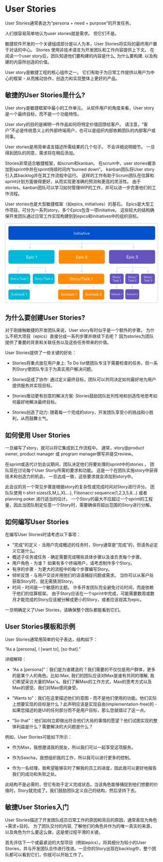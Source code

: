 # User Stories

User Stories通常表达为“persona + need + purpose”的开发任务。

人们很容易简单地认为user stories就是需求。 但它们不是。

敏捷软件开发的一个关键组成部分是以人为本，User Stories将实际的最终用户置于对话的中心。 Stories 使用非技术语言为开发团队和工作内容提供上下文。 在阅读一个user story后，团队知道他们要构建的内容是什么, 为什么要构建, 以及构建的内容所创造的价值。

User story是敏捷工程的核心组件之一。 它们有助于为日常工作提供以用户为中心的框架 - 从而推动协作，创造力和实现整体上更好的产品。

## 敏捷的User Stories是什么?

User story是敏捷框架中最小的工作单元。 从软件用户的角度来看，User story是一个最终目标，而不是一个功能特性。

User story的目的是阐明一件作品如何将特定价值回馈给客户。 请注意，“客户”不必是传统意义上的外部终端用户，也可以是组织内部依赖团队的内部客户或同事。

User stories是用简单语言描述所需结果的几个句子。 不会详细说明细节。 一旦得到团队的同意，需求将在稍后添加。

Stories非常适合敏捷框架，如scrum和kanban。 在scrum中，user stories被添加到sprint中并在sprint持续时间内“burned down”。 kanban团队将User story引入其backlog并在其工作流程中运行。 这样的工作有助于Scrum团队在估算和sprint计划方面做得更好，从而实现更准确的预测和更高的灵活性。 由于stories，kanban团队可以学习如何管理WIP的工作，并可以进一步完善他们的工作流程。

User stories也是大型敏捷框架（如epics, initiatives）的基石。 Epics是大型工作项目，可分为一系列story，多个Epics包含一项initiative。 这些较大的结构确保开发团队通过日常工作实现构建到到epics和initiatives中的组织目标。

![pic1](./epics-vs-stories-agile-development.png)

## 为什么要创建User Stories?

对于刚接触敏捷的开发团队来说，User story有时似乎是一个额外的步骤。 为什么不把大项目（epics）直接分成一系列步骤并继续下去呢？ 因为stories为团队提供了重要的背景和关联任务以及这些任务带来的价值。

User Stories提供了一些关键的好处：

- Stories将重点放在用户身上: To Do list使团队专注于需要检查的任务，但一系列Story使团队专注于为真实用户解决问题。

- Stories促成了协作: 通过定义最终目标，团队可以共同决定如何最好地为用户提供服务并实现目标。

- Stories推动更有创意的解决方案: Stories鼓励团队批判性地和创造性地思考如何最好地解决最终目标。

- Stories创造了动力: 随着每一个完成的story，开发团队享受小的挑战和小胜利，从而鼓舞士气。

## 如何使用 User Stories

一旦编写了story，就可以将它集成到工作流程中。 通常，story由product owner, product manager 或 program manager撰写并提交review。

在sprint或迭代计划会议期间，团队决定他们将要处理的sprint中的stories 。 团队现在讨论每个User Storiy所需的要求和功能。 这是一个在团队实施story中获得技术和创造力的机会。 一旦达成一致，这些要求就会添加到story中。

此会议的另一个常见步骤是根据story的复杂性或完成时间对Story进行评分。 团队队使用 t-shirt sizes(S,M,L,XL...), Fibonacci sequence(1,2,3,5,8...) 或者 planning poker 进行适当的估计。 一个Story的最大不应超过一个sprint的工程量，因此当团队制定任意一个Story时，需要确保将超出范围的Story进行分解。

## 如何编写User Stories

在编写User Stories时请考虑以下事项：

- “完成”的定义 - 当用户完成概述的任务时，Story通常是“完成”的，但请务必定义它是什么。
 
- 概述子任务或任务 - 确定需要完成哪些具体步骤以及谁负责每个步骤。
 
- 用户角色 - 为谁？ 如果有多个终端用户，请考虑制作多个Story。
 
- 有序的步骤 - 为更大的流程中的每个步骤编写Story。
 
- 倾听反馈 - 与用户交谈并用他们的话语捕捉问题或需求。 当你可以从客户处获取Story时，就无需猜测Story。
 
- 时间 - 时间是一个敏感的主题。 许多开发团队完全避免讨论时间，而是依赖于他们的估算框架。 由于Story应该在一个sprint中完成，可能需要数周或数月才能完成的Story应该被分解成更小的Story，或者应该视其为epic。

一旦明确定义了User Stories，请确保整个团队都能看到它们。

## User Stories模板和示例

User Stories通常用简单的句子表达，结构如下：

“As a [persona], I [want to], [so that].”

详细解释：

- “As a [persona]”：我们是为谁建造的？我们需要的不仅仅是用户群体，更多的是某个人的角色。比如:Max, 我们的团队应该对Max是谁有共同的理解, 我们希望采访大量的Max's。我们了解Max的工作方式，Max的思考方式以及Max的感受。我们对Max感同身受。

- “Wants to”：我们在这里描述他们的意图 - 而不是他们使用的功能。他们实际上想要实现的目标是什么？此声明应该是实现自由(implementation-free)的 - 如果您描述的是UI的任何部分而不是用户目标，那么您就错过了这一点。

- “So that”：他们如何立即做出符合他们大局的事情的愿望？他们试图实现的整体利益是什么？需要解决的大问题是什么？

例如，User Stories可能如下所示：

- 作为Max，我想邀请我的朋友，所以我们可以一起享受这项服务。

- 作为Sascha，我想组织我的工作，所以我可以进行更多的控制。

- 作为一名经理，我希望能够实时了解我的员工的进度，因此我可以更好地报告我们的成功和失败之处。

此结构不是必需的，但它有助于定义完成状态。当该角色能够捕捉到他们想要的价值时，Story就完成了。我们鼓励团队定义自己的结构，然后坚持下去。

## 敏捷User Stories入门

User Stories描述了开发团队成员日常工作的原因和背后的原因，通常表现为角色+需求+目的。 为了团队交付的内容, 了解他们的角色并作为的唯一真实的来源，以及角色为什么要这么做，这是使过程平滑的关键。

首先评估下一个或最紧迫的大型项目（例如epics）。将其细分为较小的User Stories，并与开发团队合作进行改进。一旦你的Story出现在backlog中，整个团队都可以看到它们，你就可以开始工作了。